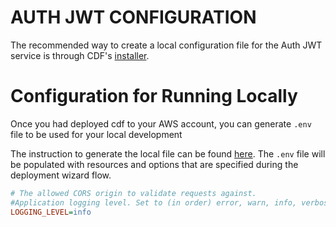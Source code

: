 # AUTH JWT CONFIGURATION

The recommended way to create a local configuration file for the Auth JWT service is through CDF's [installer](../../installer/README.md#deployment-using-wizard).
# Configuration for Running Locally

Once you had deployed cdf to your AWS account, you can generate `.env` file to be used for your local development

The instruction to generate the local file can be found [here](../../installer/README.md#local-development). The `.env` file will be populated with resources and options that are specified during the deployment wizard flow.

```ini
# The allowed CORS origin to validate requests against.
#Application logging level. Set to (in order) error, warn, info, verbose, debug  or silly.
LOGGING_LEVEL=info
```